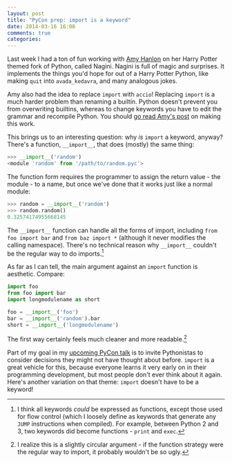 ```yaml
---
layout: post
title: "PyCon prep: import is a keyword"
date: 2014-03-16 16:08
comments: true
categories:
---
```


Last week I had a ton of fun working with [Amy Hanlon](https://twitter.com/amygdalama) on her Harry Potter themed fork of Python, called Nagini.  Nagini is full of magic and surprises. It implements the things you'd hope for out of a Harry Potter Python, like making `quit` into `avada_kedavra`, and many analogous jokes.

Amy also had the idea to replace `import` with `accio`! Replacing `import` is a much harder problem than renaming a builtin.  Python doesn't prevent you from overwriting builtins, whereas to change keywords you have to edit the grammar and recompile Python. You should [go read Amy's post](http://mathamy.com/import-accio-bootstrapping-python-grammar.html) on making this work.

This brings us to an interesting question: why *is* `import` a keyword, anyway? There's a function, `__import__`, that does (mostly) the same thing:

``` python
>>> __import__('random')
<module 'random' from '/path/to/random.pyc'>
```

The function form requires the programmer to assign the return value - the module - to a name, but once we've done that it works just like a normal module:

``` python
>>> random = __import__('random')
>>> random.random()
0.32574174955668145
```

The `__import__` function can handle all the forms of import, including `from foo import bar` and `from baz import *` (although it never modifies the calling namespace).  There's no technical reason why `__import__` couldn't be the regular way to do imports.[^1]

As far as I can tell, the main argument against an `import` function is aesthetic. Compare:

``` python
import foo
from foo import bar
import longmodulename as short

foo = __import__('foo')
bar = __import__('random').bar
short = __import__('longmodulename')
```

The first way certainly feels much cleaner and more readable.[^2]

Part of my goal in my [upcoming PyCon talk](https://us.pycon.org/2014/schedule/presentation/229/) is to invite Pythonistas to consider decisions they might not have thought about before. `import` is a great vehicle for this, because everyone learns it very early on in their programming development, but most people don't ever think about it again. Here's another variation on that theme: `import` doesn't have to be a keyword!

[^1]: I think all keywords *could* be expressed as functions, except those used for flow control (which I loosely define as keywords that generate any `JUMP` instructions when compiled). For example, between Python 2 and 3, two keywords did become functions - `print` and `exec`.

[^2]: I realize this is a slightly circular argument - if the function strategy were the regular way to import, it probably wouldn't be so ugly.
